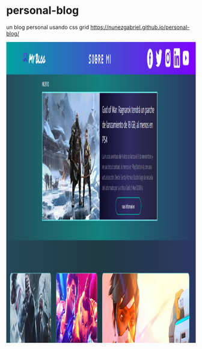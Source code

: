 # personal-blog
un blog personal usando css grid
https://nunezgabriel.github.io/personal-blog/

<img src="./assets/img/imgpage.png" alt="img" width="100%" height="800px" />
